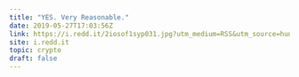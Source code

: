 ```yaml
---
title: "YES. Very Reasonable."
date: 2019-05-27T17:03:56Z
link: https://i.redd.it/2iosof1syp031.jpg?utm_medium=RSS&utm_source=hune
site: i.redd.it
topic: crypto
draft: false
---
```

